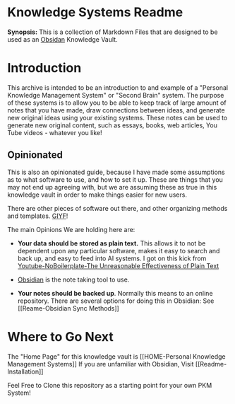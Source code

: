 
# Knowledge Systems Readme
**Synopsis:** This is a collection of Markdown Files that are designed to be used as an [Obsidan](https://obsidian.md/)  Knowledge Vault.

# Introduction
This archive is intended to be an introduction to and example of a "Personal Knowledge Management System" or "Second Brain" system.  The purpose of these systems is to allow you to be able to keep track of large amount of notes that you have made, draw connections between ideas, and generate new original ideas using your existing systems.  These notes can be used to generate new original content, such as essays, books, web articles, You Tube videos - whatever you like! 

## Opinionated
This is also an opinionated  guide, because I have made some assumptions as to what software to use, and how to set it up.   These are things that you may not end up agreeing with, but we are assuming these as true in this knowledge vault in order to make things easier for new users. 

There are other pieces of software out there, and other organizing methods and templates. [GIYF](https://letmegooglethat.com/?q=Personal+Knowledge+Management+Systems+)!


The main Opinions We are holding here are:

* **Your data should be stored as plain text.**  This allows it to not be dependent upon any particular software, makes it easy to search and back up, and easy to feed into AI systems.  I got on this kick from [Youtube-NoBoilerplate-The Unreasonable Effectiveness of Plain Text](https://www.youtube.com/watch?v=WgV6M1LyfNY&t=26s)
  
* [Obsidian](https://obsidian.md) is the note taking tool to use.
  
* **Your notes should be backed up**.  Normally this means to an online repository.  There are several options for doing this in Obsidian:   See [[Reame-Obsidian Sync Methods]]

# Where to Go Next

The "Home Page" for this knowledge vault is [[HOME-Personal Knowledge Management Systems]]
If you are unfamiliar with Obsidian, Visit [[Readme-Installation]]


Feel Free to Clone this repository as a starting point for your own PKM System! 
